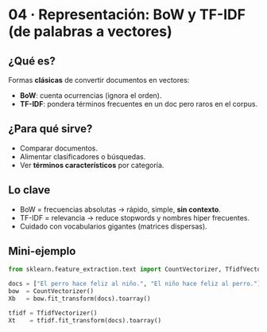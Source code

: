 
# 04 · Representación: BoW y TF-IDF (de palabras a vectores)

## ¿Qué es?
Formas **clásicas** de convertir documentos en vectores:
- **BoW**: cuenta ocurrencias (ignora el orden).
- **TF-IDF**: pondera términos frecuentes en un doc pero raros en el corpus.

## ¿Para qué sirve?
- Comparar documentos.
- Alimentar clasificadores o búsquedas.
- Ver **términos característicos** por categoría.

## Lo clave
- BoW = frecuencias absolutas → rápido, simple, **sin contexto**.
- TF-IDF = relevancia → reduce stopwords y nombres hiper frecuentes.
- Cuidado con vocabularios gigantes (matrices dispersas).

## Mini-ejemplo
```python
from sklearn.feature_extraction.text import CountVectorizer, TfidfVectorizer

docs = ["El perro hace feliz al niño.", "El niño hace feliz al perro."]
bow  = CountVectorizer()
Xb   = bow.fit_transform(docs).toarray()

tfidf = TfidfVectorizer()
Xt    = tfidf.fit_transform(docs).toarray()
